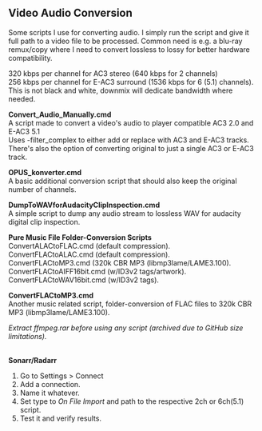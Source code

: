 ﻿
## Video Audio Conversion  
  
Some scripts I use for converting audio. 
I simply run the script and give it full path to a video file to be processed. 
Common need is e.g. a blu-ray remux/copy where I need to convert lossless to lossy for better hardware compatibility.  

320 kbps per channel for AC3 stereo (640 kbps for 2 channels)  
256 kbps per channel for E-AC3 surround (1536 kbps for 6 (5.1) channels).  
This is not black and white, downmix will dedicate bandwidth where needed.  
  
**Convert_Audio_Manually.cmd**  
A script made to convert a video's audio to player compatible AC3 2.0 and E-AC3 5.1  
Uses -filter_complex to either add or replace with AC3 and E-AC3 tracks.  
There's also the option of converting original to just a single AC3 or E-AC3 track.  
  
**OPUS_konverter.cmd**  
A basic additional conversion script that should also keep the original number of channels.  
  
**DumpToWAVforAudacityClipInspection.cmd**  
A simple script to dump any audio stream to lossless WAV for audacity digital clip inspection.  
  
**Pure Music File Folder-Conversion Scripts**  
ConvertALACtoFLAC.cmd  (default compression).  
ConvertFLACtoALAC.cmd  (default compression).  
ConvertFLACtoMP3.cmd (320k CBR MP3 (libmp3lame/LAME3.100).  
ConvertFLACtoAIFF16bit.cmd (w/ID3v2 tags/artwork).  
ConvertFLACtoWAV16bit.cmd  (w/ID3v2 tags).  
  
**ConvertFLACtoMP3.cmd**  
Another music related script, folder-conversion of FLAC files to 320k CBR MP3 (libmp3lame/LAME3.100).  
  
*Extract ffmpeg.rar before using any script (archived due to GitHub size limitations).*  
<br>
  
**Sonarr/Radarr**  
  
1. Go to Settings > Connect  
2. Add a connection.  
3. Name it whatever.  
4. Set type to *On File Import* and path to the respective 2ch or 6ch(5.1) script.  
5. Test it and verify results.  